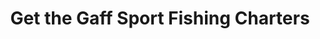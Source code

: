 ---
title: "Get the Gaff Sport Fishing Charters"
url: /destin/get-the-gaff-sport-fishing-charters/
shop: Angeln
---